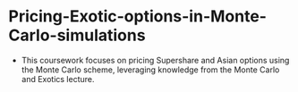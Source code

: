 # Pricing-Exotic-options-in-Monte-Carlo-simulations
- This coursework focuses on pricing Supershare and Asian options using the Monte Carlo scheme, leveraging knowledge from the Monte Carlo and Exotics lecture.
